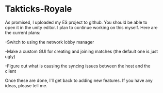 # Takticks-Royale
As promised, I uploaded my ES project to github. You should be able to open it in the unity editor. I plan to continue working on this myself. Here are the current plans:

-Switch to using the network lobby manager

-Make a custom GUI for creating and joining matches (the default one is just ugly)

-Figure out what is causing the syncing issues between the host and the client

Once these are done, I'll get back to adding new features. If you have any ideas, please tell me.
